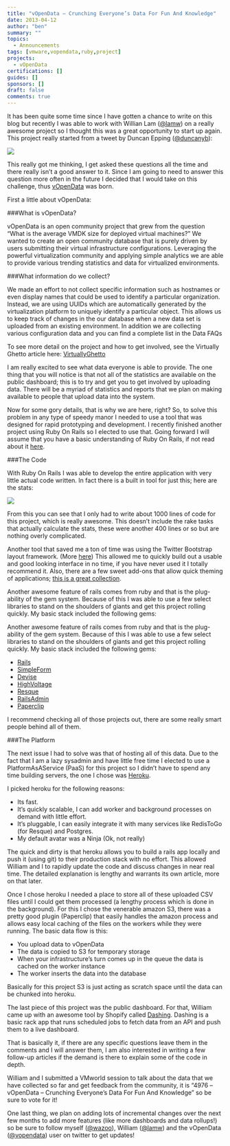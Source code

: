 ```yaml
---
title: "vOpenData – Crunching Everyone’s Data For Fun And Knowledge"
date: 2013-04-12
author: "ben"
summary: ""
topics:
  - Announcements
tags: [vmware,vopendata,ruby,project]
projects:
  - vOpenData
certifications: []
guides: []
sponsors: []
draft: false
comments: true
---
```


It has been quite some time since I have gotten a chance to write on this blog but recently I was able to work with Willian Lam ([@lamw](http://www.twitter.com/lamw)) on a really awesome project so I thought this was a great opportunity to start up again.  This project really started from a tweet by Duncan Epping ([@duncanyb](http://www.twitter.com/duncanyb)):

![](/img/posts/2013-04-vopendata-crunching-everyones-data-for-fun-and-knowledge/vopendata_1_duncan_tweet.png)

This really got me thinking, I get asked these questions all the time and there really isn’t a good answer to it.  Since I am going to need to answer this question more often in the future I decided that I would take on this challenge, thus [vOpenData](http://www.vopendata.org) was born.
<!--more-->
First a little about vOpenData:

###What is vOpenData?

vOpenData is an open community project that grew from the question “What is the average VMDK size for deployed virtual machines?” We wanted to create an open community database that is purely driven by users submitting their virtual infrastructure configurations. Leveraging the powerful virtualization community and applying simple analytics we are able to provide various trending statistics and data for virtualized environments.

###What information do we collect?

We made an effort to not collect specific information such as hostnames or even display names that could be used to identify a particular organization. Instead, we are using UUIDs which are automatically generated by the virtualization platform to uniquely identify a particular object. This allows us to keep track of changes in the our database when a new data set is uploaded from an existing environment. In addition we are collecting various configuration data and you can find a complete list in the Data FAQs

To see more detail on the project and how to get involved, see the Virtually Ghetto article here: [VirtuallyGhetto](http://www.virtuallyghetto.com/2013/04/vopendata-open-virtualization-community.html)

I am really excited to see what data everyone is able to provide.  The one thing that you will notice is that not all of the statistics are available on the public dashboard; this is to try and get you to get involved by uploading data.  There will be a myriad of statistics and reports that we plan on making available to people that upload data into the system.

Now for some gory details, that is why we are here, right?  So, to solve this problem in any type of speedy manor I needed to use a tool that was designed for rapid prototyping and development.  I recently finished another project using Ruby On Rails so I elected to use that.  Going forward I will assume that you have a basic understanding of Ruby On Rails, if not read about it [here](http://rubyonrails.org).

###The Code

With Ruby On Rails I was able to develop the entire application with very little actual code written.  In fact there is a built in tool for just this; here are the stats:

![](/img/posts/2013-04-vopendata-crunching-everyones-data-for-fun-and-knowledge/vopendata_1_rails_stats.png)

From this you can see that I only had to write about 1000 lines of code for this project, which is really awesome.  This doesn’t include the rake tasks that actually calculate the stats, these were another 400 lines or so but are nothing overly complicated.

Another tool that saved me a ton of time was using the Twitter Bootstrap layout framework.  (More [here](http://twitter.github.com/bootstrap)) This allowed me to quickly build out a usable and good looking interface in no time, if you have never used it I totally recommend it.  Also, there are a few sweet add-ons that allow quick theming of applications; [this is a great collection](http://bootswatch.com).

Another awesome feature of rails comes from ruby and that is the plug-ability of the gem system.  Because of this I was able to use a few select libraries to stand on the shoulders of giants and get this project rolling quickly.  My basic stack included the following gems:

Another awesome feature of rails comes from ruby and that is the plug-ability of the gem system.  Because of this I was able to use a few select libraries to stand on the shoulders of giants and get this project rolling quickly.  My basic stack included the following gems:

* [Rails](http://rubyonrails.org)
* [SimpleForm](https://github.com/plataformatec/simple_form)
* [Devise](https://github.com/plataformatec/devise)
* [HighVoltage](https://github.com/thoughtbot/high_voltage)
* [Resque](https://github.com/resque/resque)
* [RailsAdmin](https://github.com/sferik/rails_admin)
* [Paperclip](https://github.com/thoughtbot/paperclip)

I recommend checking all of those projects out, there are some really smart people behind all of them.

###The Platform

The next issue I had to solve was that of hosting all of this data.  Due to the fact that I am a lazy sysadmin and have little free time I elected to use a PlatformAsAService (PaaS) for this project so I didn’t have to spend any time building servers, the one I chose was [Heroku](http://www.heroku.com).

I picked heroku for the following reasons:

* Its fast.
* It’s quickly scalable, I can add worker and background processes on demand with little effort.
* It’s pluggable, I can easily integrate it with many services like RedisToGo (for Resque) and Postgres.
* My default avatar was a Ninja (Ok, not really)

The quick and dirty is that heroku allows you to build a rails app locally and push it (using git) to their production stack with no effort.  This allowed William and I to rapidly update the code and discuss changes in near real time.  The detailed explanation is lengthy and warrants its own article, more on that later.

Once I chose heroku I needed a place to store all of these uploaded CSV files until I could get them processed (a lengthy process which is done in the background).  For this I chose the venerable amazon S3,  there was a pretty good plugin (Paperclip) that easily handles the amazon process and allows easy local caching of the files on the workers while they were running.  The basic data flow is this:

* You upload data to vOpenData
* The data is copied to S3 for temporary storage
* When your infrastructure’s turn comes up in the queue the data is cached on the worker instance
* The worker inserts the data into the database

Basically for this project S3 is just acting as scratch space until the data can be chunked into heroku.

The last piece of this project was the public dashboard.  For that, William came up with an awesome tool by Shopify called [Dashing](http://shopify.github.io/dashing).  Dashing is a basic rack app that runs scheduled jobs to fetch data from an API and push them to a live dashboard.

That is basically it, if there are any specific questions leave them in the comments and I will answer them, I am also interested in writing a few follow-up articles if the demand is there to explain some of the code in depth.

William and I submitted a VMworld session to talk about the data that we have collected so far and get feedback from the community, it is “4976 – vOpenData – Crunching Everyone’s Data For Fun And Knowledge” so be sure to vote for it!

One last thing, we plan on adding lots of incremental changes over the next few months to add more features (like more dashboards and data rollups!) so be sure to follow myself ([@wazoo](http://www.twitter.com/wazoo)),  William ([@lamw](http://www.twitter.com/lamw)) and the vOpenData ([@vopendata](http://www.twitter.com/vopendata)) user on twitter to get updates!
